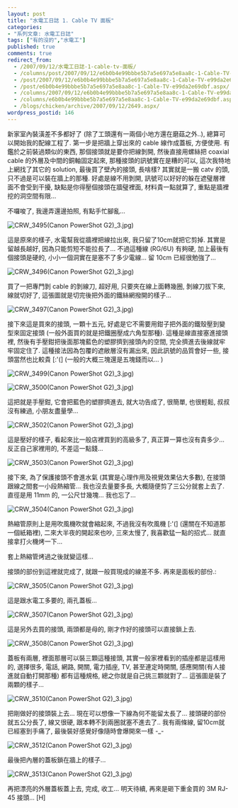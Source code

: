 ```yaml
---
layout: post
title: "水電工日誌 1. Cable TV 面板"
categories:
- "系列文章: 水電工日誌"
tags: ["有的沒的","水電工"]
published: true
comments: true
redirect_from:
  - /2007/09/12/水電工日誌-1-cable-tv-面板/
  - /columns/post/2007/09/12/e6b0b4e99bbbe5b7a5e697a5e8aa8c-1-Cable-TV-e99da2e69dbf.aspx/
  - /post/2007/09/12/e6b0b4e99bbbe5b7a5e697a5e8aa8c-1-Cable-TV-e99da2e69dbf.aspx/
  - /post/e6b0b4e99bbbe5b7a5e697a5e8aa8c-1-Cable-TV-e99da2e69dbf.aspx/
  - /columns/2007/09/12/e6b0b4e99bbbe5b7a5e697a5e8aa8c-1-Cable-TV-e99da2e69dbf.aspx/
  - /columns/e6b0b4e99bbbe5b7a5e697a5e8aa8c-1-Cable-TV-e99da2e69dbf.aspx/
  - /blogs/chicken/archive/2007/09/12/2649.aspx/
wordpress_postid: 146
---
```


新家室內裝潢差不多都好了 (除了工頭還有一兩個小地方還在磨菇之外..), 總算可以開始我的配線工程了. 第一步是把牆上穿出來的 cable 線作成蓋板, 方便使用. 有鑑於之前裝過類似的東西, 那個接頭就是要你把線剝開, 然後直接用螺絲把 coaxial cable 的外層及中間的銅軸固定起來, 那種接頭的訊號實在是糟的可以, 這次我特地上網找了其它的 solution, 最後買了壁內的接頭, 長啥樣? 其實就是一搬 catv 的頭, 只不過是可以裝在牆上的那種. 好處是線不用剝開, 訊號可以好好的躲在遮璧層裡面不會受到干擾, 缺點是你得壓個接頭在牆璧裡面, 材料貴一點就算了, 重點是牆裡挖的洞空間有限...

不囉唆了, 我邊弄還邊拍照, 有點手忙腳亂...

![CRW_3495(Canon PowerShot G2)](/images/2007-09-12-electrician-diary-1-cable-tv-panel/CRW_3495(Canon%20PowerShot%20G2)_3.jpg)_3.jpg)

這是原來的樣子, 水電幫我從牆裡把線拉出來, 我只留了10cm就把它剪掉. 其實是留越長越好, 因為只能剪短不能拉長了... 不過這種線 (RG/6U) 有夠硬, 加上最後有個接頭是硬的, 小小一個洞實在是塞不了多少電線... 留 10cm 已經很勉強了...

![CRW_3496(Canon PowerShot G2)](/images/2007-09-12-electrician-diary-1-cable-tv-panel/CRW_3496(Canon%20PowerShot%20G2)_3.jpg)_3.jpg)

買了一把專門剝 cable 的剝線刀, 超好用, 只要夾在線上面轉幾圈, 剝線刀拔下來, 線就切好了, 這張圖就是切完後把外面的鐵絲網撥開的樣子...

![CRW_3497(Canon PowerShot G2)](/images/2007-09-12-electrician-diary-1-cable-tv-panel/CRW_3497(Canon%20PowerShot%20G2)_3.jpg)_3.jpg)

接下來這是買來的接頭, 一顆十五元, 好處是它不需要用鉗子把外面的鐵殼壓到變型來固定接頭 (一般外面買的就是把鐵圈壓成六角型那種). 這種是線直接塞進接頭裡, 然後有手壓鉗把後面那塊藍色的塑膠擠到接頭內的空間, 完全擠進去後線就牢牢固定住了. 這種接法因為包覆的遮敝層沒有漏出來, 因此訊號的品質會好一些, 接頭當然也比較貴 [:'(] (一般的大概三塊還是五塊錢而以... )

![CRW_3499(Canon PowerShot G2)](/images/2007-09-12-electrician-diary-1-cable-tv-panel/CRW_3499(Canon%20PowerShot%20G2)_3.jpg)_3.jpg)

![CRW_3500(Canon PowerShot G2)](/images/2007-09-12-electrician-diary-1-cable-tv-panel/CRW_3500(Canon%20PowerShot%20G2)_3.jpg)_3.jpg)

這把就是手壓鉗, 它會把藍色的塑膠擠進去, 就大功告成了, 很簡單, 也很輕鬆, 叔叔沒有練過, 小朋友盡量學...

![CRW_3502(Canon PowerShot G2)](/images/2007-09-12-electrician-diary-1-cable-tv-panel/CRW_3502(Canon%20PowerShot%20G2)_3.jpg)_3.jpg)

這是壓好的樣子, 看起來比一般店裡買到的高級多了, 真正算一算也沒有貴多少... 反正自己家裡用的, 不差這一點錢...

![CRW_3503(Canon PowerShot G2)](/images/2007-09-12-electrician-diary-1-cable-tv-panel/CRW_3503(Canon%20PowerShot%20G2)_3.jpg)_3.jpg)

接下來, 為了保護接頭不會進水氣 (其實是心理作用及視覺效果佔大多數), 在接頭跟線之間套一小段熱縮管... 我也沒去量要多長, 大概隨便剪了三公分就套上去了. 直徑是用 11mm 的, 一公尺廿幾塊... 我也忘了...

![CRW_3504(Canon PowerShot G2)](/images/2007-09-12-electrician-diary-1-cable-tv-panel/CRW_3504(Canon%20PowerShot%20G2)_3.jpg)_3.jpg)

熱縮管原則上是用吹風機吹就會縮起來, 不過我沒有吹風機 [:'(] (還關在不知道那一個紙箱裡), 二來大半夜的開起來也吵, 三來太慢了, 我喜歡猛一點的招式... 就直接拿打火機烤一下...

套上熱縮管烤過之後就變這樣...

接頭的部份到這裡就完成了, 就跟一般買現成的線差不多. 再來是面板的部份.:

![CRW_3505(Canon PowerShot G2)](/images/2007-09-12-electrician-diary-1-cable-tv-panel/CRW_3505(Canon%20PowerShot%20G2)_3.jpg)_3.jpg)

這是跟水電工多要的, 兩孔蓋板...

![CRW_3507(Canon PowerShot G2)](/images/2007-09-12-electrician-diary-1-cable-tv-panel/CRW_3507(Canon%20PowerShot%20G2)_3.jpg)_3.jpg)

這是另外去買的接頭, 兩頭都是母的, 剛才作好的接頭可以直接鎖上去.

![CRW_3508(Canon PowerShot G2)](/images/2007-09-12-electrician-diary-1-cable-tv-panel/CRW_3508(Canon%20PowerShot%20G2)_3.jpg)_3.jpg)

蓋板有兩層, 裡面那層可以裝三顆這種接頭, 其實一般家裡看到的插座都是這樣用的, 選擇很多, 電話, 網路, 開關, 電力插座, TV, 甚至連定時開關, 感應開關(有人接進就自動打開那種) 都有這種規格, 總之你就是自己挑三顆就對了... 這張圖是裝了兩顆的樣子...

![CRW_3510(Canon PowerShot G2)](/images/2007-09-12-electrician-diary-1-cable-tv-panel/CRW_3510(Canon%20PowerShot%20G2)_3.jpg)_3.jpg)

把剛做好的接頭裝上去... 現在可以想像一下線為何不能留太長了... 接頭硬的部份就五公分長了, 線又很硬, 跟本轉不到兩圈就塞不進去了.. 我有兩條線, 留10cm就已經塞到手痛了, 最後裝好感覺好像隨時會爆開來一樣 -_-

![CRW_3512(Canon PowerShot G2)](/images/2007-09-12-electrician-diary-1-cable-tv-panel/CRW_3512(Canon%20PowerShot%20G2)_3.jpg)_3.jpg)

最後把內層的蓋板鎖在牆上的樣子...

![CRW_3513(Canon PowerShot G2)](/images/2007-09-12-electrician-diary-1-cable-tv-panel/CRW_3513(Canon%20PowerShot%20G2)_3.jpg)_3.jpg)

再把漂亮的外層蓋板蓋上去, 完成, 收工... 明天待續, 再來是砸下重金買的 3M RJ-45 接頭... [H]
